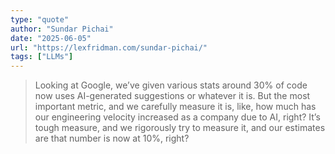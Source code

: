```yaml
---
type: "quote"
author: "Sundar Pichai"
date: "2025-06-05"
url: "https://lexfridman.com/sundar-pichai/"
tags: ["LLMs"]
---
```


> Looking at Google, we’ve given various stats around 30% of code now uses AI-generated suggestions or whatever it is. But the most important metric, and we carefully measure it is, like, how much has our engineering velocity increased as a company due to AI, right? It’s tough measure, and we rigorously try to measure it, and our estimates are that number is now at 10%, right?
